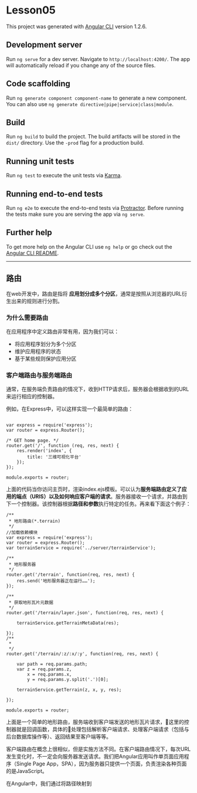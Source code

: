 # Lesson05

This project was generated with [Angular CLI](https://github.com/angular/angular-cli) version 1.2.6.

## Development server

Run `ng serve` for a dev server. Navigate to `http://localhost:4200/`. The app will automatically reload if you change any of the source files.

## Code scaffolding

Run `ng generate component component-name` to generate a new component. You can also use `ng generate directive|pipe|service|class|module`.

## Build

Run `ng build` to build the project. The build artifacts will be stored in the `dist/` directory. Use the `-prod` flag for a production build.

## Running unit tests

Run `ng test` to execute the unit tests via [Karma](https://karma-runner.github.io).

## Running end-to-end tests

Run `ng e2e` to execute the end-to-end tests via [Protractor](http://www.protractortest.org/).
Before running the tests make sure you are serving the app via `ng serve`.

## Further help

To get more help on the Angular CLI use `ng help` or go check out the [Angular CLI README](https://github.com/angular/angular-cli/blob/master/README.md).

---
## 路由
在web开发中，路由是指将 **应用划分成多个分区**，通常是按照从浏览器的URL衍生出来的规则进行分割。  

### 为什么需要路由 
在应用程序中定义路由非常有用，因为我们可以：

- 将应用程序划分为多个分区
- 维护应用程序的状态
- 基于某些规则保护应用分区

### 客户端路由与服务端路由

通常，在服务端负责路由的情况下，收到HTTP请求后，服务器会根据收到的URL来运行相应的控制器。

例如，在Express中，可以这样实现一个最简单的路由：

```

var express = require('express');
var router = express.Router();

/* GET home page. */
router.get('/', function (req, res, next) {
    res.render('index', {
        title: '三维可视化平台'
    });
});

module.exports = router;
```
上面的代码当你访问主页时，渲染index.ejs模板。可以认为**服务端路由定义了应用的端点（URIS）以及如何响应客户端的请求**。服务器接收一个请求，并路由到下一个控制器。该控制器根据**路径和参数**执行特定的任务。再来看下面这个例子：

```
/**
 * 地形路由(*.terrain)
 */
//加载依赖模块
var express = require('express');
var router = express.Router();
var terrainService = require('../server/terrainService');

/**
 * 地形服务器
 */
router.get('/terrain', function(req, res, next) {
    res.send('地形服务器正在运行……');
});

/**
 * 获取地形瓦片元数据
 */
router.get('/terrain/layer.json', function(req, res, next) {

    terrainService.getTerrainMetaData(res);

});
/**
 * 
 */
router.get('/terrain/:z/:x/:y', function(req, res, next) {

    var path = req.params.path;
    var z = req.params.z,
        x = req.params.x,
        y = req.params.y.split('.')[0];

    terrainService.getTerrain(z, x, y, res);

});

module.exports = router;
```
上面是一个简单的地形路由，服务端收到客户端发送的地形瓦片请求，这里的控制器就是回调函数，具体的处理包括解析客户端请求、处理客户端请求（包括与后台数据库操作等）、返回结果至客户端等等。 

客户端路由在概念上很相似，但是实施方法不同。在客户端路由情况下，每次URL发生变化时，不一定会向服务器发送请求。我们把Angular应用叫作单页面应用程序（Single Page App，SPA），因为服务器只提供一个页面，负责渲染各种页面的是JavaScript。

在Angular中，我们通过将路径映射到
